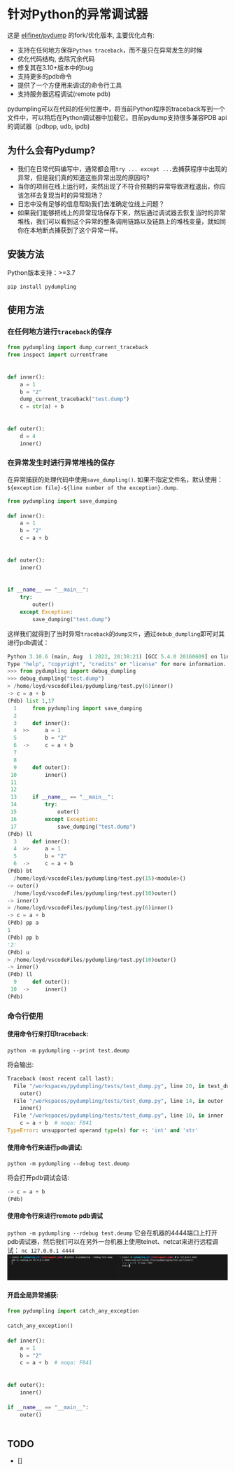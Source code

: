 # 针对Python的异常调试器

这是 [elifiner/pydump](https://github.com/elifiner/pydump) 的fork/优化版本, 主要优化点有:
* 支持在任何地方保存`Python traceback`，而不是只在异常发生的时候
* 优化代码结构, 去除冗余代码
* 修复其在3.10+版本中的bug
* 支持更多的pdb命令
* 提供了一个方便用来调试的命令行工具
* 支持服务器远程调试(remote pdb)

pydumpling可以在代码的任何位置中，将当前Python程序的traceback写到一个文件中，可以稍后在Python调试器中加载它。目前pydump支持很多兼容PDB api的调试器（pdbpp, udb, ipdb)

## 为什么会有Pydump?

* 我们在日常代码编写中，通常都会用`try ... except ...`去捕获程序中出现的异常，但是我们真的知道这些异常出现的原因吗?
* 当你的项目在线上运行时，突然出现了不符合预期的异常导致进程退出，你应该怎样去复现当时的异常现场？
* 日志中没有足够的信息帮助我们去准确定位线上问题？
* 如果我们能够把线上的异常现场保存下来，然后通过调试器去恢复当时的异常堆栈，我们可以看到这个异常的整条调用链路以及链路上的堆栈变量，就如同你在本地断点捕获到了这个异常一样。

## 安装方法
Python版本支持：>=3.7

```
pip install pydumpling
```

## 使用方法

### 在任何地方进行`traceback`的保存
```python
from pydumpling import dump_current_traceback
from inspect import currentframe


def inner():
    a = 1
    b = "2"
    dump_current_traceback("test.dump")
    c = str(a) + b


def outer():
    d = 4
    inner()

```



### 在异常发生时进行异常堆栈的保存
在异常捕获的处理代码中使用`save_dumpling()`. 如果不指定文件名，默认使用：`${exception file}-${line number of the exception}.dump`.

```python
from pydumpling import save_dumping

def inner():
    a = 1
    b = "2"
    c = a + b


def outer():
    inner()


if __name__ == "__main__":
    try:
        outer()
    except Exception:
        save_dumping("test.dump")

```

这样我们就得到了当时异常`traceback`的`dump文件`，通过`debub_dumpling`即可对其进行pdb调试：

```python     
Python 3.10.6 (main, Aug  1 2022, 20:38:21) [GCC 5.4.0 20160609] on linux
Type "help", "copyright", "credits" or "license" for more information.
>>> from pydumpling import debug_dumpling
>>> debug_dumpling("test.dump")
> /home/loyd/vscodeFiles/pydumpling/test.py(6)inner()
-> c = a + b
(Pdb) list 1,17
  1     from pydumpling import save_dumping
  2  
  3     def inner():
  4  >>     a = 1
  5         b = "2"
  6  ->     c = a + b
  7  
  8  
  9     def outer():
 10         inner()
 11  
 12  
 13     if __name__ == "__main__":
 14         try:
 15             outer()
 16         except Exception:
 17             save_dumping("test.dump")
(Pdb) ll
  3     def inner():
  4  >>     a = 1
  5         b = "2"
  6  ->     c = a + b
(Pdb) bt
  /home/loyd/vscodeFiles/pydumpling/test.py(15)<module>()
-> outer()
  /home/loyd/vscodeFiles/pydumpling/test.py(10)outer()
-> inner()
> /home/loyd/vscodeFiles/pydumpling/test.py(6)inner()
-> c = a + b
(Pdb) pp a
1
(Pdb) pp b
'2'
(Pdb) u
> /home/loyd/vscodeFiles/pydumpling/test.py(10)outer()
-> inner()
(Pdb) ll
  9     def outer():
 10  ->     inner()
(Pdb) 
```

### 命令行使用

#### 使用命令行来打印traceback:
`python -m pydumpling --print test.deump`

将会输出:
```python
Traceback (most recent call last):
  File "/workspaces/pydumpling/tests/test_dump.py", line 20, in test_dumpling
    outer()
  File "/workspaces/pydumpling/tests/test_dump.py", line 14, in outer
    inner()
  File "/workspaces/pydumpling/tests/test_dump.py", line 10, in inner
    c = a + b  # noqa: F841
TypeError: unsupported operand type(s) for +: 'int' and 'str'
```


#### 使用命令行来进行pdb调试:
`python -m pydumpling --debug test.deump`

将会打开pdb调试会话:
```python
-> c = a + b
(Pdb) 
```

#### 使用命令行来进行remote pdb调试
`python -m pydumpling --rdebug test.deump`
它会在机器的4444端口上打开pdb调试器，然后我们可以在另外一台机器上使用telnet、netcat来进行远程调试：
`nc 127.0.0.1 4444`
![alt text](static/rpdb.png)

#### 开启全局异常捕获:
```python
from pydumpling import catch_any_exception

catch_any_exception()

def inner():
    a = 1
    b = "2"
    c = a + b  # noqa: F841


def outer():
    inner()
    
if __name__ == "__main__":
    outer()
   
```

## TODO
- []
